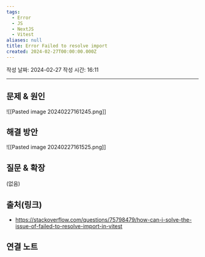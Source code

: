 ```yaml
---
tags:
  - Error
  - JS
  - NextJS
  - Vitest
aliases: null
title: Error Failed to resolve import
created: 2024-02-27T00:00:00.000Z
---
```

작성 날짜: 2024-02-27
작성 시간: 16:11


----

## 문제 & 원인
![[Pasted image 20240227161245.png]]

## 해결 방안
![[Pasted image 20240227161525.png]]

## 질문 & 확장


(없음)

## 출처(링크)
- https://stackoverflow.com/questions/75798479/how-can-i-solve-the-issue-of-failed-to-resolve-import-in-vitest

## 연결 노트
